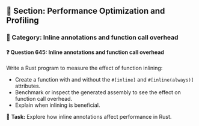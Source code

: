 ## 📘 Section: Performance Optimization and Profiling  
### 🔹 Category: Inline annotations and function call overhead  
#### ❓ Question 645: Inline annotations and function call overhead

Write a Rust program to measure the effect of function inlining:

- Create a function with and without the `#[inline]` and `#[inline(always)]` attributes.
- Benchmark or inspect the generated assembly to see the effect on function call overhead.
- Explain when inlining is beneficial.

🔧 **Task:** Explore how inline annotations affect performance in Rust.
